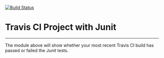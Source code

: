 [![Build Status](BUILD_STATUS_IMAGE)](BUILD_STATUS_LINK)
# Travis CI Project with Junit
----------
The module above will show whether your most recent Travis CI 
build has passed or failed the Junit tests. 
